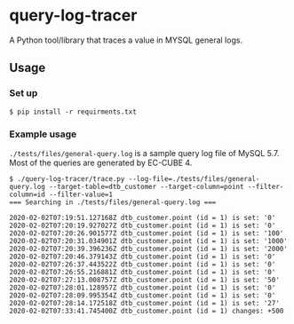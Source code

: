 # query-log-tracer

A Python tool/library that traces a value in MYSQL general logs.

## Usage

### Set up

```
$ pip install -r requirments.txt
```

### Example usage

`./tests/files/general-query.log` is a sample query log file of MySQL 5.7. Most of the queries are generated by EC-CUBE 4.

```
$ ./query-log-tracer/trace.py --log-file=./tests/files/general-query.log --target-table=dtb_customer --target-column=point --filter-column=id --filter-value=1
=== Searching in ./tests/files/general-query.log ===

2020-02-02T07:19:51.127168Z dtb_customer.point (id = 1) is set: '0'
2020-02-02T07:20:19.927027Z dtb_customer.point (id = 1) is set: '0'
2020-02-02T07:20:26.901577Z dtb_customer.point (id = 1) is set: '100'
2020-02-02T07:20:31.034901Z dtb_customer.point (id = 1) is set: '1000'
2020-02-02T07:20:39.396236Z dtb_customer.point (id = 1) is set: '2000'
2020-02-02T07:20:46.379143Z dtb_customer.point (id = 1) is set: '0'
2020-02-02T07:26:37.443522Z dtb_customer.point (id = 1) is set: '0'
2020-02-02T07:26:55.216881Z dtb_customer.point (id = 1) is set: '0'
2020-02-02T07:27:13.008757Z dtb_customer.point (id = 1) is set: '50'
2020-02-02T07:28:01.128957Z dtb_customer.point (id = 1) is set: '0'
2020-02-02T07:28:09.995354Z dtb_customer.point (id = 1) is set: '0'
2020-02-02T07:28:14.172518Z dtb_customer.point (id = 1) is set: '27'
2020-02-02T07:33:41.745400Z dtb_customer.point (id = 1) changes: +500
```
